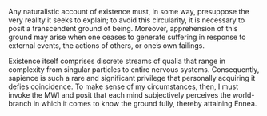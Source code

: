 Any naturalistic account of existence must, in some way, presuppose the very reality it seeks to explain; to avoid this circularity, it is necessary to posit a transcendent ground of being. Moreover, apprehension of this ground may arise when one ceases to generate suffering in response to external events, the actions of others, or one’s own failings.

Existence itself comprises discrete streams of qualia that range in complexity from singular particles to entire nervous systems. Consequently, sapience is such a rare and significant privilege that personally acquiring it defies coincidence. To make sense of my circumstances, then, I must invoke the MWI and posit that each mind subjectively perceives the world-branch in which it comes to know the ground fully, thereby attaining Ennea.

